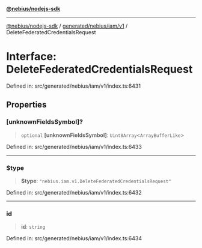 [**@nebius/nodejs-sdk**](../../../../../README.md)

---

[@nebius/nodejs-sdk](../../../../../README.md) / [generated/nebius/iam/v1](../README.md) / DeleteFederatedCredentialsRequest

# Interface: DeleteFederatedCredentialsRequest

Defined in: src/generated/nebius/iam/v1/index.ts:6431

## Properties

### \[unknownFieldsSymbol\]?

> `optional` **\[unknownFieldsSymbol\]**: `Uint8Array`\<`ArrayBufferLike`\>

Defined in: src/generated/nebius/iam/v1/index.ts:6433

---

### $type

> **$type**: `"nebius.iam.v1.DeleteFederatedCredentialsRequest"`

Defined in: src/generated/nebius/iam/v1/index.ts:6432

---

### id

> **id**: `string`

Defined in: src/generated/nebius/iam/v1/index.ts:6434
